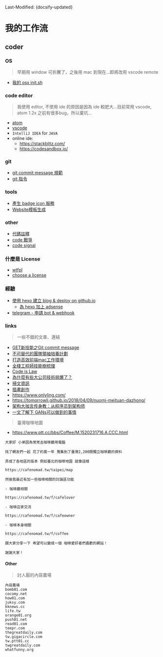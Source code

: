 Last-Modified: {docsify-updated}

# 我的工作流

## coder

### OS

> 早期用 window 可折騰了，之後用 mac 到現在…即將改用 vscode remote

- [我的 osx init.sh](/workflow/osx/README.md#osx)

### code editor

> 我使用 editor, 不使用 ide 的原因是因為 ide 較肥大…目前常用 vscode, atom 1.2x 之前有很多bug，所以棄坑…

- [atom](/workflow/editor/atom.md)
- [vscode](/workflow/editor/vscode.md)
- `IntelliJ IDEA` for `JAVA`
- online ide:
  - https://stackblitz.com/
  - https://codesandbox.io/

### git

- [git commit message 規範](/workflow/git/commit.md)
- [git 指令](/workflow/git/README.md)

### tools

- [產生 badge icon 服務](https://shields.io/#/)
- [Website模板生成](https://www.launchaco.com/)

### other

- [代碼註釋](/workflow/code.comment.md)
- [code 戰爭](https://www.codewars.com/)
- [code signal](https://codesignal.com/)

### 什麼是 License

- [wtfpl](http://www.wtfpl.net/)
- [choose a license](https://choosealicense.com/)

### 經驗

- [使用 hexo 建立 blog & deploy on github.io](/workflow/hexo-github.io.md)
  - [為 hexo 加上 adsense](https://www.93bok.com/Hexo%E7%AB%99%E7%82%B9Next%E4%B8%BB%E9%A2%98%E6%B7%BB%E5%8A%A0google%20adsense%E5%B9%BF%E5%91%8A/)
- [telegram - 申請 bot & webhook](/workflow/tg/bot.md#bot)

### links

> 一些不錯的文章、連結

- [GET新技能之Git commit message](https://github.com/jiayisheji/blog/issues/12)
- [不可替代的團隊領袖培養計劃](https://leader.js.cool/#/)
- [打造高效前端mac工作環境](http://cloudstone.xin/2016/04/12/%E6%89%93%E9%80%A0%E9%AB%98%E6%95%88%E5%89%8D%E7%AB%AFmac%E5%B7%A5%E4%BD%9C%E7%8E%AF%E5%A2%83/)
- [全棧工程師技能樹梳理](https://oxoyo.github.io/FSE-SKILL-TREE/)
- [Code is Law](https://mp.weixin.qq.com/s/a-tUQSy5zT3qhd8mBy2HfA)
- [為什麼有些大公司技術弱爆了？](http://www.techug.com/post/weak-technology.html)
- [掃文資訊](https://tw.saowen.com/)
- [插畫創作](https://www.pixiv.net/)
- https://www.onlyling.com/
- https://tomorrowli.github.io/2018/04/09/nuomi-meituan-dazhong/
- [架构大咖言传身教：从程序员到架构师](https://mp.weixin.qq.com/s/CqRruULCJQCa5cbxVk66uA?fbclid=IwAR3ENWht67vkk5Oq9NZ3fOedNBR1FEMnPz0FY-7RlBeaJdHkeDZ_WPXdUxk)
- [一文了解下 GANs可以做到的事情](https://mp.weixin.qq.com/s/twDS3pNo_WGm1Ka2_2RuQA)

> 臺灣咖啡地圖

- https://www.ptt.cc/bbs/Coffee/M.1520231716.A.CCC.html

```text
大家好 小弟因為常常去咖啡廳用電腦

找了網友們一起 花了約莫一年 蒐集到了臺灣2,200間獨立咖啡廳的資料

弄成了各地區的版本 例如臺北的咖啡地圖 就像這樣

https://cafenomad.tw/taipei/map

然後我最近有加一些咖啡相關的討論區功能

- 咖啡廳相關

https://cafenomad.tw/f/cafelover

- 咖啡店家交流

https://cafenomad.tw/f/cafeowner

- 咖啡本身相關

https://cafenomad.tw/f/coffee

跟大家分享一下 希望可以變成一個 咖啡愛好者們喜歡的網站！

謝謝大家！
```

#### Other

> 討人厭的內容農場

```text
內容農場
bomb01.com
cocomy.net
how01.com
juksy.com
kknews.cc
life.tw
orange01.org
push01.net
read01.com
teepr.com
thegreatdaily.com
tw.gigacircle.com
tw.ptt01.cc
twgreatdaily.com
whatfunny.org
```

<!-- bookmark -->
[讓Nodejs像瀏覽器一樣Fetch你想要的]:https://alili.tech/2017/02/17/Nodejs/%E8%AE%A9Nodejs%E5%83%8F%E6%B5%8F%E8%A7%88%E5%99%A8%E4%B8%80%E6%A0%B7Fetch%E4%BD%A0%E6%83%B3%E8%A6%81%E7%9A%84/

[ios open source]:https://github.com/dkhamsing/open-source-ios-apps
[碼庫]:https://www.ctolib.com/
[WebFalse]:https://www.webfalse.com/
[ipaddress 查詢]:http://github.com.ipaddress.com/
[無損音樂下載]:http://www.51ape.com/
[apk 日本遊戲下載]: https://www.wanghenry.com/2016/08/Japan-Korea-Game-APK-Download.html
[solidot]:https://www.solidot.org/
[掘金醬]: https://e.xitu.io/
[awehunt]:https://awehunt.com/
[極客公園 好站]:https://www.geekpark.net/column/85
[byr.wiki 很多中國站點連結]:http://byr.wiki/
[heroku]:https://www.heroku.com/
[apk 日本遊戲下載]:https://www.wanghenry.com/2016/08/Japan-Korea-Game-APK-Download.html
